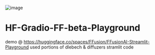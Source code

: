 ![image](https://github.com/1e-2/HF-Gradio-FF-beta-Playground/assets/136929515/c0731389-da39-4aa5-b49e-bca14dbe9519)
# HF-Gradio-FF-beta-Playground

demo @ https://huggingface.co/spaces/FFusion/FFusionAI-Streamlit-Playground
used portions of dlebech & diffuzers stramlit code
